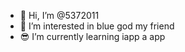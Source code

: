 - 👋 Hi, I’m @5372011
- 🤙 I’m interested in blue god my friend
- 😎 I’m currently learning iapp a app

<!---
5372011/5372011 is a ✨ special ✨ repository because its `README.md` (this file) appears on your GitHub profile.
You can click the Preview link to take a look at your changes.
--->
